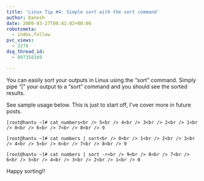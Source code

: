 ```yaml
---
title: 'Linux Tip #4: Simple sort with the sort command'
author: Danesh
date: 2009-03-27T08:41:02+00:00
robotsmeta:
  - index,follow
pvc_views:
  - 3279
dsq_thread_id:
  - 897358349

---
```

You can easily sort your outputs in Linux using the &#8220;sort&#8221; command. Simply pipe &#8220;|&#8221; your output to a &#8220;sort&#8221; command and you should see the sorted results.

See sample usage below. This is just to start off, I&#8217;ve cover more in future posts.

`[root@hantu ~]# cat numbers<br />
5<br />
4<br />
3<br />
2<br />
1<br />
0<br />
6<br />
7<br />
8<br />
9`

`[root@hantu ~]# cat numbers | sort<br />
0<br />
1<br />
2<br />
3<br />
4<br />
5<br />
6<br />
7<br />
8<br />
9`

`[root@hantu ~]# cat numbers | sort -r<br />
9<br />
8<br />
7<br />
6<br />
5<br />
4<br />
3<br />
2<br />
1<br />
0`

Happy sorting!!